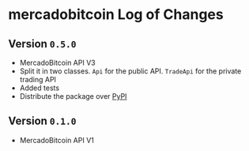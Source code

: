 # mercadobitcoin Log of Changes

## Version `0.5.0`

- MercadoBitcoin API V3
- Split it in two classes. `Api` for the public API. `TradeApi` for the private trading API
- Added tests
- Distribute the package over [PyPI](https://pypi.python.org/pypi/mercadobitcoin)

## Version `0.1.0`

- MercadoBitcoin API V1

